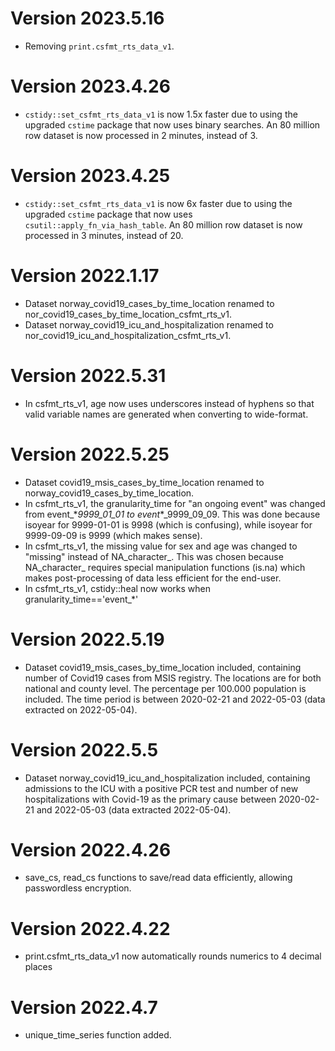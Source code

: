 # Version 2023.5.16

- Removing `print.csfmt_rts_data_v1`.

# Version 2023.4.26

- `cstidy::set_csfmt_rts_data_v1` is now 1.5x faster due to using the upgraded `cstime` package that now uses binary searches. An 80 million row dataset is now processed in 2 minutes, instead of 3.

# Version 2023.4.25

- `cstidy::set_csfmt_rts_data_v1` is now 6x faster due to using the upgraded `cstime` package that now uses `csutil::apply_fn_via_hash_table`. An 80 million row dataset is now processed in 3 minutes, instead of 20.

# Version 2022.1.17

- Dataset norway_covid19_cases_by_time_location renamed to nor_covid19_cases_by_time_location_csfmt_rts_v1.
- Dataset norway_covid19_icu_and_hospitalization renamed to nor_covid19_icu_and_hospitalization_csfmt_rts_v1.

# Version 2022.5.31

- In csfmt_rts_v1, age now uses underscores instead of hyphens so that valid variable names are generated when converting to wide-format.

# Version 2022.5.25

- Dataset covid19_msis_cases_by_time_location renamed to norway_covid19_cases_by_time_location.
- In csfmt_rts_v1, the granularity_time for "an ongoing event" was changed from event_\*_9999_01_01 to event_\*_9999_09_09. This was done because isoyear for 9999-01-01 is 9998 (which is confusing), while isoyear for 9999-09-09 is 9999 (which makes sense).
- In csfmt_rts_v1, the missing value for sex and age was changed to "missing" instead of NA_character_. This was chosen because NA_character_ requires special manipulation functions (is.na) which makes post-processing of data less efficient for the end-user.
- In csfmt_rts_v1, cstidy::heal now works when granularity_time=='event_*'

# Version 2022.5.19

- Dataset covid19_msis_cases_by_time_location included, containing number of Covid19 cases from MSIS registry. The locations are for both national and county level. The percentage per 100.000 population is included. The time period is between 2020-02-21 and 2022-05-03 (data extracted on 2022-05-04).

# Version 2022.5.5

- Dataset norway_covid19_icu_and_hospitalization included, containing admissions to the ICU with a positive PCR test and number of new hospitalizations with Covid-19 as the primary cause between 2020-02-21 and 2022-05-03 (data extracted 2022-05-04).

# Version 2022.4.26

- save_cs, read_cs functions to save/read data efficiently, allowing passwordless encryption.

# Version 2022.4.22

- print.csfmt_rts_data_v1 now automatically rounds numerics to 4 decimal places

# Version 2022.4.7

- unique_time_series function added.
